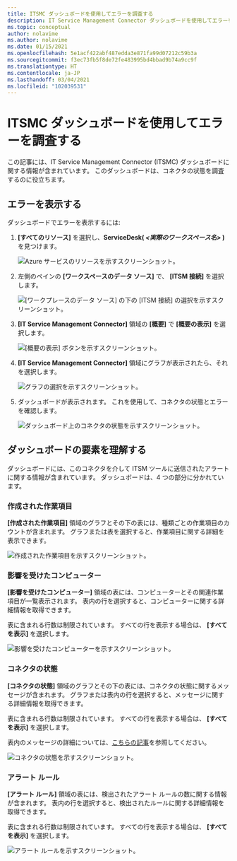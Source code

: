 ```yaml
---
title: ITSMC ダッシュボードを使用してエラーを調査する
description: IT Service Management Connector ダッシュボードを使用してエラーを調査する方法について説明します。
ms.topic: conceptual
author: nolavime
ms.author: nolavime
ms.date: 01/15/2021
ms.openlocfilehash: 5e1acf422abf487edda3e871fa99d07212c59b3a
ms.sourcegitcommit: f3ec73fb5f8de72fe483995bd4bbad9b74a9cc9f
ms.translationtype: HT
ms.contentlocale: ja-JP
ms.lasthandoff: 03/04/2021
ms.locfileid: "102039531"
---
```

# <a name="investigate-errors-by-using-the-itsmc-dashboard"></a>ITSMC ダッシュボードを使用してエラーを調査する

この記事には、IT Service Management Connector (ITSMC) ダッシュボードに関する情報が含まれています。 このダッシュボードは、コネクタの状態を調査するのに役立ちます。

## <a name="view-errors"></a>エラーを表示する

ダッシュボードでエラーを表示するには:

1. **[すべてのリソース]** を選択し、**ServiceDesk( *<実際のワークスペース名>* )** を見つけます。

   ![Azure サービスのリソースを示すスクリーンショット。](media/itsmc-definition/create-new-connection-from-resource.png)

2. 左側のペインの **[ワークスペースのデータ ソース]** で、 **[ITSM 接続]** を選択します。

   ![[ワークプレースのデータ ソース] の下の [ITSM 接続] の選択を示すスクリーンショット。](media/itsmc-overview/add-new-itsm-connection.png)

3. **[IT Service Management Connector]** 領域の **[概要]** で **[概要の表示]** を選択します。

   ![[概要の表示] ボタンを示すスクリーンショット。](media/itsmc-resync-servicenow/dashboard-view-summary.png)

4. **[IT Service Management Connector]** 領域にグラフが表示されたら、それを選択します。

   ![グラフの選択を示すスクリーンショット。](media/itsmc-resync-servicenow/dashboard-graph-click.png)

5. ダッシュボードが表示されます。 これを使用して、コネクタの状態とエラーを確認します。
   
   ![ダッシュボード上のコネクタの状態を示すスクリーンショット。](media/itsmc-resync-servicenow/connector-dashboard.png)

## <a name="understand-dashboard-elements"></a>ダッシュボードの要素を理解する

ダッシュボードには、このコネクタを介して ITSM ツールに送信されたアラートに関する情報が含まれています。 ダッシュボードは、4 つの部分に分かれています。

### <a name="created-work-items"></a>作成された作業項目 

**[作成された作業項目]** 領域のグラフとその下の表には、種類ごとの作業項目のカウントが含まれます。 グラフまたは表を選択すると、作業項目に関する詳細を表示できます。

![作成された作業項目を示すスクリーンショット。](media/itsmc-resync-servicenow/itsm-dashboard-workitems.png)

### <a name="affected-computers"></a>影響を受けたコンピューター 

**[影響を受けたコンピューター]** 領域の表には、コンピューターとその関連作業項目が一覧表示されます。 表内の行を選択すると、コンピューターに関する詳細情報を取得できます。

表に含まれる行数は制限されています。 すべての行を表示する場合は、 **[すべてを表示]** を選択します。

![影響を受けたコンピューターを示すスクリーンショット。](media/itsmc-resync-servicenow/itsm-dashboard-impacted-comp.png)

### <a name="connector-status"></a>コネクタの状態 

**[コネクタの状態]** 領域のグラフとその下の表には、コネクタの状態に関するメッセージが含まれます。 グラフまたは表内の行を選択すると、メッセージに関する詳細情報を取得できます。

表に含まれる行数は制限されています。 すべての行を表示する場合は、 **[すべてを表示]** を選択します。

表内のメッセージの詳細については、[こちらの記事](itsmc-dashboard-errors.md)を参照してください。

![コネクタの状態を示すスクリーンショット。](media/itsmc-resync-servicenow/itsm-dashboard-connector-status.png)

### <a name="alert-rules"></a>アラート ルール 

**[アラート ルール]** 領域の表には、検出されたアラート ルールの数に関する情報が含まれます。 表内の行を選択すると、検出されたルールに関する詳細情報を取得できます。
    
表に含まれる行数は制限されています。 すべての行を表示する場合は、 **[すべてを表示]** を選択します。

![アラート ルールを示すスクリーンショット。](media/itsmc-resync-servicenow/itsm-dashboard-alert-rules.png)

